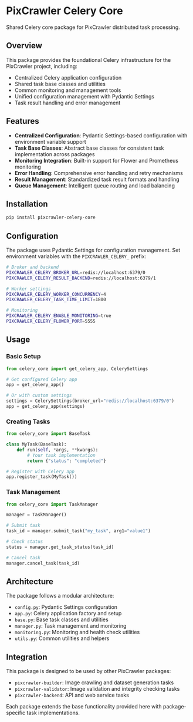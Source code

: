 # PixCrawler Celery Core

Shared Celery core package for PixCrawler distributed task processing.

## Overview

This package provides the foundational Celery infrastructure for the PixCrawler project, including:

- Centralized Celery application configuration
- Shared task base classes and utilities
- Common monitoring and management tools
- Unified configuration management with Pydantic Settings
- Task result handling and error management

## Features

- **Centralized Configuration**: Pydantic Settings-based configuration with environment variable support
- **Task Base Classes**: Abstract base classes for consistent task implementation across packages
- **Monitoring Integration**: Built-in support for Flower and Prometheus monitoring
- **Error Handling**: Comprehensive error handling and retry mechanisms
- **Result Management**: Standardized task result formats and handling
- **Queue Management**: Intelligent queue routing and load balancing

## Installation

```bash
pip install pixcrawler-celery-core
```

## Configuration

The package uses Pydantic Settings for configuration management. Set environment variables with the `PIXCRAWLER_CELERY_` prefix:

```bash
# Broker and backend
PIXCRAWLER_CELERY_BROKER_URL=redis://localhost:6379/0
PIXCRAWLER_CELERY_RESULT_BACKEND=redis://localhost:6379/1

# Worker settings
PIXCRAWLER_CELERY_WORKER_CONCURRENCY=4
PIXCRAWLER_CELERY_TASK_TIME_LIMIT=1800

# Monitoring
PIXCRAWLER_CELERY_ENABLE_MONITORING=true
PIXCRAWLER_CELERY_FLOWER_PORT=5555
```

## Usage

### Basic Setup

```python
from celery_core import get_celery_app, CelerySettings

# Get configured Celery app
app = get_celery_app()

# Or with custom settings
settings = CelerySettings(broker_url="redis://localhost:6379/0")
app = get_celery_app(settings)
```

### Creating Tasks

```python
from celery_core import BaseTask

class MyTask(BaseTask):
    def run(self, *args, **kwargs):
        # Your task implementation
        return {"status": "completed"}

# Register with Celery app
app.register_task(MyTask())
```

### Task Management

```python
from celery_core import TaskManager

manager = TaskManager()

# Submit task
task_id = manager.submit_task("my_task", arg1="value1")

# Check status
status = manager.get_task_status(task_id)

# Cancel task
manager.cancel_task(task_id)
```

## Architecture

The package follows a modular architecture:

- `config.py`: Pydantic Settings configuration
- `app.py`: Celery application factory and setup
- `base.py`: Base task classes and utilities
- `manager.py`: Task management and monitoring
- `monitoring.py`: Monitoring and health check utilities
- `utils.py`: Common utilities and helpers

## Integration

This package is designed to be used by other PixCrawler packages:

- `pixcrawler-builder`: Image crawling and dataset generation tasks
- `pixcrawler-validator`: Image validation and integrity checking tasks
- `pixcrawler-backend`: API and web service tasks

Each package extends the base functionality provided here with package-specific task implementations.
